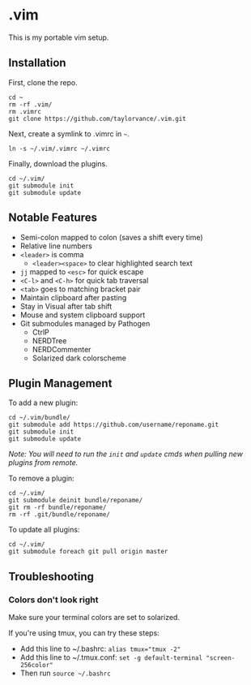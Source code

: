 # .vim

This is my portable vim setup.


## Installation

First, clone the repo.

```
cd ~
rm -rf .vim/
rm .vimrc
git clone https://github.com/taylorvance/.vim.git
```

Next, create a symlink to .vimrc in `~`.

```
ln -s ~/.vim/.vimrc ~/.vimrc
```

Finally, download the plugins.

```
cd ~/.vim/
git submodule init
git submodule update
```


## Notable Features

* Semi-colon mapped to colon (saves a shift every time)
* Relative line numbers
* `<leader>` is comma
  * `<leader><space>` to clear highlighted search text
* `jj` mapped to `<esc>` for quick escape
* `<C-l>` and `<C-h>` for quick tab traversal
* `<tab>` goes to matching bracket pair
* Maintain clipboard after pasting
* Stay in Visual after tab shift
* Mouse and system clipboard support
* Git submodules managed by Pathogen
  * CtrlP
  * NERDTree
  * NERDCommenter
  * Solarized dark colorscheme


## Plugin Management

To add a new plugin:

```
cd ~/.vim/bundle/
git submodule add https://github.com/username/reponame.git
git submodule init
git submodule update
```

*Note: You will need to run the `init` and `update` cmds when pulling new plugins from remote.*

To remove a plugin:

```
cd ~/.vim/
git submodule deinit bundle/reponame/
git rm -rf bundle/reponame/
rm -rf .git/bundle/reponame/
```

To update all plugins:

```
cd ~/.vim/
git submodule foreach git pull origin master
```


## Troubleshooting

### Colors don't look right

Make sure your terminal colors are set to solarized.

If you're using tmux, you can try these steps:

* Add this line to ~/.bashrc: `alias tmux="tmux -2"`
* Add this line to ~/.tmux.conf: `set -g default-terminal "screen-256color"`
* Then run `source ~/.bashrc`
